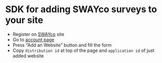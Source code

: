 SDK for adding SWAYco surveys to your site
==========================================

- Register on [SWAYco](http://swayco.co) site
- Go to [account page](http://swayco.co/app)
- Press "Add an Website" button and fill the form
- Copy `distribution id` at top of the page and `application id` of just added website



